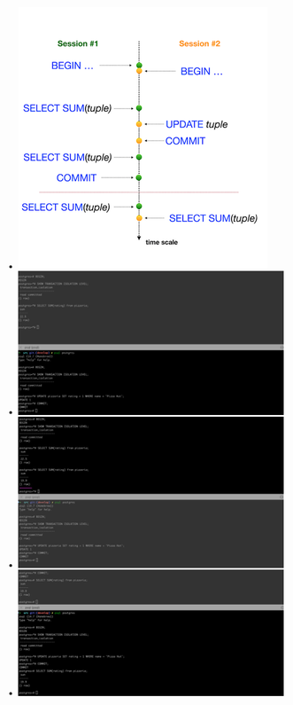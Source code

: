 - ![D08-10](../../misc/images/D08_10.png)
- ![05-01](../../misc/images/05-01.png)
- ![05-02](../../misc/images/05-02.png)
- ![05-03](../../misc/images/05-03.png)
